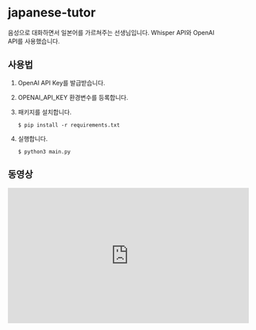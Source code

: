 # japanese-tutor
음성으로 대화하면서 일본어를 가르쳐주는 선생님입니다. Whisper API와 OpenAI API를 사용했습니다.

## 사용법

1. OpenAI API Key를 발급받습니다.
2. OPENAI_API_KEY 환경변수를 등록합니다.
3. 패키지를 설치합니다.

    ````
    $ pip install -r requirements.txt
    ````

4. 실행합니다.

    ````
    $ python3 main.py
    ````

## 동영상

<iframe width="560" height="315" src="https://www.youtube.com/embed/1e4qsLB6cac" title="YouTube video player" frameborder="0" allow="accelerometer; autoplay; clipboard-write; encrypted-media; gyroscope; picture-in-picture; web-share" allowfullscreen></iframe>
